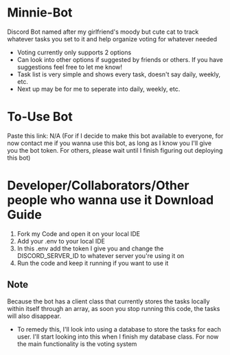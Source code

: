 # Minnie-Bot
 Discord Bot named after my girlfriend's moody but cute cat to track whatever tasks you set to it and help organize voting for whatever needed
 - Voting currently only supports 2 options
  - Can look into other options if suggested by friends or others. If you have suggestions feel free to let me know!
 - Task list is very simple and shows every task, doesn't say daily, weekly, etc.
  - Next up may be for me to seperate into daily, weekly, etc.
# To-Use Bot
Paste this link: N/A (For if I decide to make this bot available to everyone, for now contact me if you wanna use this bot, as long as I know you I'll give you the bot token. For others, please wait until I finish figuring out deploying this bot) 


# Developer/Collaborators/Other people who wanna use it Download Guide
1) Fork my Code and open it on your local IDE
2) Add your .env to your local IDE
3) In this .env add the token I give you and change the DISCORD_SERVER_ID to whatever server you're using it on
4) Run the code and keep it running if you want to use it

## Note
Because the bot has a client class that currently stores the tasks locally within itself through an array, as soon you stop running this code, the tasks will also disappear.
 - To remedy this, I'll look into using a database to store the tasks for each user. I'll start looking into this when I finish my database class. For now the main functionality is the voting system
 
